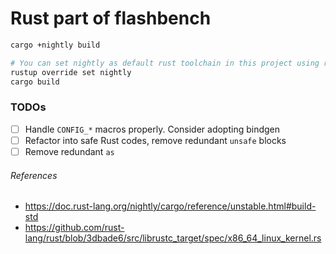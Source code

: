 Rust part of flashbench
========

```bash
cargo +nightly build

# You can set nightly as default rust toolchain in this project using rustup
rustup override set nightly
cargo build
```

### TODOs
- [ ] Handle `CONFIG_*` macros properly. Consider adopting bindgen
- [ ] Refactor into safe Rust codes, remove redundant `unsafe` blocks
- [ ] Remove redundant `as`

###### References
- https://doc.rust-lang.org/nightly/cargo/reference/unstable.html#build-std
- https://github.com/rust-lang/rust/blob/3dbade6/src/librustc_target/spec/x86_64_linux_kernel.rs
